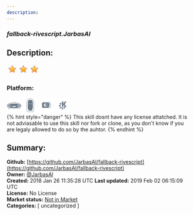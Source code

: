 ```yaml
---
description: 
---
```


### _fallback-rivescript.JarbasAl_  
## Description:  
  
  
![](../.gitbook/assets/star.png)![](../.gitbook/assets/star.png)![](../.gitbook/assets/star.png)  
  
### Platform:  
 ![Mark I](../.gitbook/assets/mark-1-icon.png)  ![Mark II](../.gitbook/assets/mark-2-icon.png)  ![Picroft](../.gitbook/assets/picroft-icon.png)  ![plasmoid](../.gitbook/assets/kde.png)   
{% hint style="danger" %}
This skill dosnt have any license attatched. It is not adviasable to use this skill nor fork or clone, as you don't know if you are legaly allowed to do so by the auhtor.
{% endhint %}
  
## Summary:  
**Github:** [https://github.com/JarbasAl/fallback-rivescript](https://github.com/JarbasAl/fallback-rivescript)  
**Owner:** [@JarbasAl](https://github.com/JarbasAl)  
**Created:** 2018 Jan 26 11:35:28 UTC  **Last updated:** 2019 Feb 02 06:15:09 UTC  
**License:** No License  
**Market status:** [Not in Market](https://market.mycroft.ai/skill/)  
**Categories:** [ uncategorized ]   
